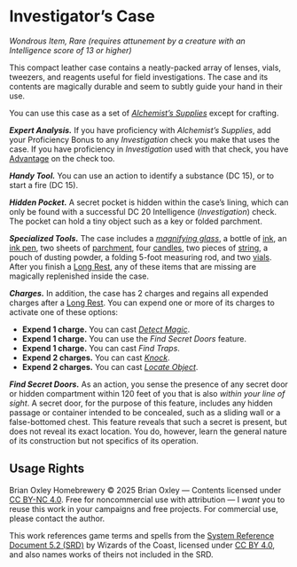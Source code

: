 # Investigator&rsquo;s Case

_Wondrous Item, Rare (requires attunement by a creature with an Intelligence score of 13 or higher)_

This compact leather case contains a neatly-packed array of lenses, vials, tweezers, and reagents useful for field investigations. The case and its contents are magically durable and seem to subtly guide your hand in their use.

You can use this case as a set of _[Alchemist&rsquo;s Supplies](https://www.dndbeyond.com/sources/dnd/br-2024/equipment#AlchemistsSupplies50GP)_ except for crafting.

_**Expert Analysis.**_ If you have proficiency with _Alchemist&rsquo;s Supplies_, add your Proficiency Bonus to any _Investigation_ check you make that uses the case. If you have proficiency in _Investigation_ used with that check, you have [Advantage](https://www.dndbeyond.com/sources/dnd/br-2024/rules-glossary#Advantage) on the check too.

_**Handy Tool.**_ You can use an action to identify a substance (DC 15), or to start a fire (DC 15).

_**Hidden Pocket.**_ A secret pocket is hidden within the case&rsquo;s lining, which can only be found with a successful DC 20 Intelligence (_Investigation_) check. The pocket can hold a tiny object such as a key or folded parchment.

_**Specialized Tools.**_ The case includes a _[magnifying glass](https://www.dndbeyond.com/sources/dnd/br-2024/equipment#MagnifyingGlass100GP)_, a bottle of [ink](https://www.dndbeyond.com/sources/dnd/br-2024/equipment#Candle1CP), an [ink pen](https://www.dndbeyond.com/sources/dnd/br-2024/equipment#InkPen2CP), two sheets of [parchment](https://www.dndbeyond.com/sources/dnd/br-2024/equipment#Parchment1SP), four [candles](https://www.dndbeyond.com/sources/dnd/br-2024/equipment#Candle1CP), two pieces of [string](https://www.dndbeyond.com/sources/dnd/br-2024/equipment#String1SP), a pouch of dusting powder, a folding 5-foot measuring rod, and two [vials](https://www.dndbeyond.com/sources/dnd/br-2024/equipment#Vial1GP). After you finish a [Long Rest](https://www.dndbeyond.com/sources/dnd/br-2024/rules-glossary#LongRest), any of these items that are missing are magically replenished inside the case.

_**Charges.**_ In addition, the case has 2 charges and regains all expended charges after a [Long Rest](https://www.dndbeyond.com/sources/dnd/br-2024/rules-glossary#LongRest). You can expend one or more of its charges to activate one of these options:

- **Expend 1 charge.** You can cast _[Detect Magic](https://www.dndbeyond.com/sources/dnd/br-2024/spell-descriptions#DetectMagic)_.
- **Expend 1 charge.** You can use the _Find Secret Doors_ feature.
- **Expend 1 charge.** You can cast _Find Traps_.
- **Expend 2 charges.** You can cast _[Knock](https://www.dndbeyond.com/sources/dnd/br-2024/spell-descriptions#Knock)_.
- **Expend 2 charges.** You can cast _[Locate Object](https://www.dndbeyond.com/sources/dnd/br-2024/spell-descriptions#LocateObject)_.

_**Find Secret Doors.**_ As an action, you sense the presence of any secret door or hidden compartment within 120 feet of you that is also _within your line of sight_. A secret door, for the purpose of this feature, includes any hidden passage or container intended to be concealed, such as a sliding wall or a false-bottomed chest. This feature reveals that such a secret is present, but does not reveal its exact location. You do, however, learn the general nature of its construction but not specifics of its operation.

## Usage Rights

Brian Oxley Homebrewery &copy; 2025 Brian Oxley &mdash; Contents licensed under [CC BY-NC 4.0](https://creativecommons.org/licenses/by-nc/4.0/). Free for noncommercial use with attribution &mdash; I _want_ you to reuse this work in your campaigns and free projects. For commercial use, please contact the author.

This work references game terms and spells from the [System Reference Document 5.2 (SRD)](https://dnd.wizards.com/resources/systems-reference-document) by Wizards of the Coast, licensed under [CC BY 4.0](https://creativecommons.org/licenses/by/4.0/), and also names works of theirs not included in the SRD.
